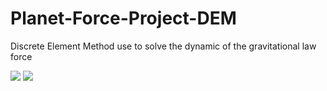 # Planet-Force-Project-DEM

Discrete Element Method use to solve the dynamic of the gravitational law force

<img src="https://render.githubusercontent.com/render/math?math=\vec{F}=%2-G%2\frac{Mm}{r^{3}}\vec{r}">

<img src="https://render.githubusercontent.com/render/math?math=e^{i %2B\pi} =x%2B1">


